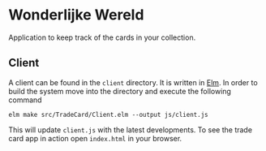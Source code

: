 # Wonderlijke Wereld
Application to keep track of the cards in your collection.

## Client
A client can be found in the `client` directory. It is written in [Elm][elm]. In
order to build the system move into the directory and execute the following
command

```plain
elm make src/TradeCard/Client.elm --output js/client.js 
```

This will update `client.js` with the latest developments. To see the trade card
app in action open `index.html` in your browser. 

[elm]: http://elm-lang.org/
